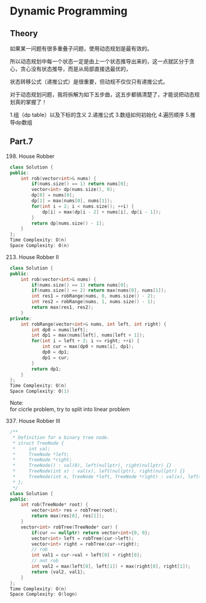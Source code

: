 # Dynamic Programming
## Theory
如果某一问题有很多重叠子问题，使用动态规划是最有效的。

所以动态规划中每一个状态一定是由上一个状态推导出来的，这一点就区分于贪心，贪心没有状态推导，而是从局部直接选最优的，

状态转移公式（递推公式）是很重要，但动规不仅仅只有递推公式。

对于动态规划问题，我将拆解为如下五步曲，这五步都搞清楚了，才能说把动态规划真的掌握了！

1.组（dp table）以及下标的含义
2.递推公式
3.数组如何初始化
4.遍历顺序
5.推导dp数组

## Part.7
198. House Robber
```c++
class Solution {
public:
    int rob(vector<int>& nums) {
        if(nums.size() == 1) return nums[0];
        vector<int> dp(nums.size(), 0);
        dp[0] = nums[0];
        dp[1] = max(nums[0], nums[1]);
        for(int i = 2; i < nums.size(); ++i) {
            dp[i] = max(dp[i - 2] + nums[i], dp[i - 1]);
        }
        return dp[nums.size() - 1];
    }
};
Time Complexity: O(n)
Space Complexity: O(n)
```
 

213. House Robber II
```c++
class Solution {
public:
    int rob(vector<int>& nums) {
        if(nums.size() == 1) return nums[0];
        if(nums.size() == 2) return max(nums[0], nums[1]);
        int res1 = robRange(nums, 0, nums.size() - 2);
        int res2 = robRange(nums, 1, nums.size() - 1);
        return max(res1, res2);
    }
private:
    int robRange(vector<int>& nums, int left, int right) {
        int dp0 = nums[left];
        int dp1 = max(nums[left], nums[left + 1]);
        for(int i = left + 2; i <= right; ++i) {
            int cur = max(dp0 + nums[i], dp1);
            dp0 = dp1;
            dp1 = cur;
        }
        return dp1;
    }
};
Time Complexity: O(n)
Space Complexity: O(1)
```
Note:  
for cicrle problem, try to split into linear problem

337. House Robber III
```c++
/**
 * Definition for a binary tree node.
 * struct TreeNode {
 *     int val;
 *     TreeNode *left;
 *     TreeNode *right;
 *     TreeNode() : val(0), left(nullptr), right(nullptr) {}
 *     TreeNode(int x) : val(x), left(nullptr), right(nullptr) {}
 *     TreeNode(int x, TreeNode *left, TreeNode *right) : val(x), left(left), right(right) {}
 * };
 */
class Solution {
public:
    int rob(TreeNode* root) {
        vector<int> res = robTree(root);
        return max(res[0], res[1]);
    }
    vector<int> robTree(TreeNode* cur) {
        if(cur == nullptr) return vector<int>{0, 0};
        vector<int> left = robTree(cur->left);
        vector<int> right = robTree(cur->right);
        // rob
        int val1 = cur->val + left[0] + right[0];
        // not rob
        int val2 = max(left[0], left[1]) + max(right[0], right[1]);
        return {val2, val1};
    }
};
Time Complexity: O(n) 
Space Complexity: O(logn) 
```